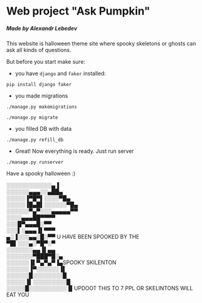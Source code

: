 # Web project "Ask Pumpkin"
##### Made by Alexandr Lebedev

This website is halloween theme site where spooky skeletons  or ghosts can ask all kinds of questions.

But before you start make sure:
- you have `django` and `faker` installed:

`pip install django faker`

- you made migrations

`./manage.py makemigrations`

`./manage.py migrate`

- you filled DB with data

`./manage.py refill_db`

- Great! Now everything is ready. Just run server

`./manage.py runserver`

Have a spooky halloween :)

░░░░░░░░░░░░▄▐  
░░░░░░▄▄▄░░▄██▄  
░░░░░▐▀█▀▌░░░░▀█▄  
░░░░░▐█▄█▌░░░░░░▀█▄  
░░░░░░▀▄▀░░░▄▄▄▄▄▀▀  
░░░░▄▄▄██▀▀▀▀  
░░░█▀▄▄▄█░▀▀  
░░░▌░▄▄▄▐▌▀▀▀  
▄░▐░░░▄▄░█░▀▀ U HAVE BEEN SPOOKED BY THE  
▀█▌░░░▄░▀█▀░▀  
░░░░░░░▄▄▐▌▄▄  
░░░░░░░▀███▀█░▄  
░░░░░░▐▌▀▄▀▄▀▐▄SPOOKY SKILENTON  
░░░░░░▐▀░░░░░░▐▌  
░░░░░░█░░░░░░░░█  
░░░░░▐▌░░░░░░░░░█  
░░░░░█░░░░░░░░░░▐▌UPDOOT THIS TO 7 PPL OR SKELINTONS WILL EAT YOU  


